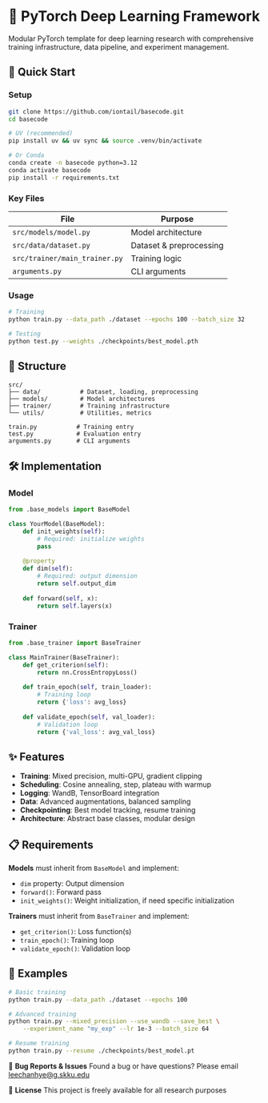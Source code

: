 # 🔬 PyTorch Deep Learning Framework

Modular PyTorch template for deep learning research with comprehensive training infrastructure, data pipeline, and experiment management.

## 🚀 Quick Start

### Setup

```bash
git clone https://github.com/iontail/basecode.git
cd basecode

# UV (recommended)
pip install uv && uv sync && source .venv/bin/activate

# Or Conda
conda create -n basecode python=3.12
conda activate basecode
pip install -r requirements.txt
```

### Key Files

| File | Purpose |
|------|----------|
| `src/models/model.py` | Model architecture |
| `src/data/dataset.py` | Dataset & preprocessing |
| `src/trainer/main_trainer.py` | Training logic |
| `arguments.py` | CLI arguments |

### Usage

```bash
# Training
python train.py --data_path ./dataset --epochs 100 --batch_size 32

# Testing
python test.py --weights ./checkpoints/best_model.pth
```

## 📁 Structure

```
src/
├── data/           # Dataset, loading, preprocessing
├── models/         # Model architectures
├── trainer/        # Training infrastructure  
└── utils/          # Utilities, metrics

train.py           # Training entry
test.py            # Evaluation entry
arguments.py       # CLI arguments
```

## 🛠️ Implementation

### Model
```python
from .base_models import BaseModel

class YourModel(BaseModel):
    def init_weights(self):
        # Required: initialize weights
        pass
    
    @property
    def dim(self):
        # Required: output dimension
        return self.output_dim
    
    def forward(self, x):
        return self.layers(x)
```

### Trainer
```python
from .base_trainer import BaseTrainer

class MainTrainer(BaseTrainer):
    def get_criterion(self):
        return nn.CrossEntropyLoss()
    
    def train_epoch(self, train_loader):
        # Training loop
        return {'loss': avg_loss}
    
    def validate_epoch(self, val_loader):
        # Validation loop
        return {'val_loss': avg_val_loss}
```

## ✨ Features

- **Training**: Mixed precision, multi-GPU, gradient clipping
- **Scheduling**: Cosine annealing, step, plateau with warmup  
- **Logging**: WandB, TensorBoard integration
- **Data**: Advanced augmentations, balanced sampling
- **Checkpointing**: Best model tracking, resume training
- **Architecture**: Abstract base classes, modular design

## 📋 Requirements

**Models** must inherit from `BaseModel` and implement:

- `dim` property: Output dimension
- `forward()`: Forward pass
- `init_weights()`: Weight initialization, if need specific initialization

**Trainers** must inherit from `BaseTrainer` and implement:
- `get_criterion()`: Loss function(s)
- `train_epoch()`: Training loop
- `validate_epoch()`: Validation loop

## 🔧 Examples

```bash
# Basic training
python train.py --data_path ./dataset --epochs 100

# Advanced training
python train.py --mixed_precision --use_wandb --save_best \
    --experiment_name "my_exp" --lr 1e-3 --batch_size 64

# Resume training
python train.py --resume ./checkpoints/best_model.pt
```

🐛 **Bug Reports & Issues**
Found a bug or have questions? Please email leechanhye@g.skku.edu

📄 **License**
This project is freely available for all research purposes